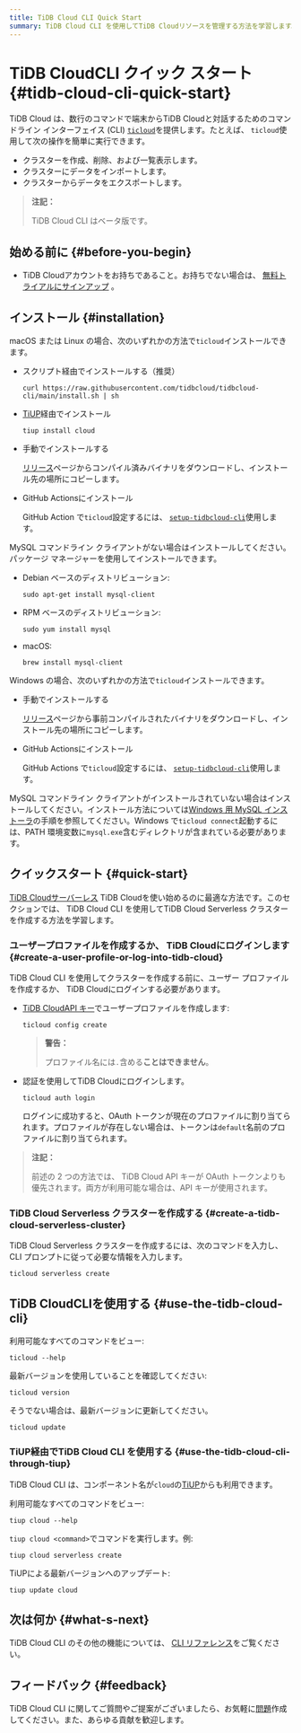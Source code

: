 ```yaml
---
title: TiDB Cloud CLI Quick Start
summary: TiDB Cloud CLI を使用してTiDB Cloudリソースを管理する方法を学習します。
---
```


# TiDB CloudCLI クイック スタート {#tidb-cloud-cli-quick-start}

TiDB Cloud は、数行のコマンドで端末からTiDB Cloudと対話するためのコマンドライン インターフェイス (CLI) [`ticloud`](https://github.com/tidbcloud/tidbcloud-cli)を提供します。たとえば、 `ticloud`使用して次の操作を簡単に実行できます。

-   クラスターを作成、削除、および一覧表示します。
-   クラスターにデータをインポートします。
-   クラスターからデータをエクスポートします。

> **注記：**
>
> TiDB Cloud CLI はベータ版です。

## 始める前に {#before-you-begin}

-   TiDB Cloudアカウントをお持ちであること。お持ちでない場合は、 [無料トライアルにサインアップ](https://tidbcloud.com/free-trial) 。

## インストール {#installation}

<SimpleTab>
<div label="macOS/Linux">

macOS または Linux の場合、次のいずれかの方法で`ticloud`インストールできます。

-   スクリプト経由でインストールする（推奨）

    ```shell
    curl https://raw.githubusercontent.com/tidbcloud/tidbcloud-cli/main/install.sh | sh
    ```

-   [TiUP](https://tiup.io/)経由でインストール

    ```shell
    tiup install cloud
    ```

-   手動でインストールする

    [リリース](https://github.com/tidbcloud/tidbcloud-cli/releases/latest)ページからコンパイル済みバイナリをダウンロードし、インストール先の場所にコピーします。

-   GitHub Actionsにインストール

    GitHub Action で`ticloud`設定するには、 [`setup-tidbcloud-cli`](https://github.com/tidbcloud/setup-tidbcloud-cli)使用します。

MySQL コマンドライン クライアントがない場合はインストールしてください。パッケージ マネージャーを使用してインストールできます。

-   Debian ベースのディストリビューション:

    ```shell
    sudo apt-get install mysql-client
    ```

-   RPM ベースのディストリビューション:

    ```shell
    sudo yum install mysql
    ```

-   macOS:

    ```shell
    brew install mysql-client
    ```

</div>

<div label="Windows">

Windows の場合、次のいずれかの方法で`ticloud`インストールできます。

-   手動でインストールする

    [リリース](https://github.com/tidbcloud/tidbcloud-cli/releases/latest)ページから事前コンパイルされたバイナリをダウンロードし、インストール先の場所にコピーします。

-   GitHub Actionsにインストール

    GitHub Actions で`ticloud`設定するには、 [`setup-tidbcloud-cli`](https://github.com/tidbcloud/setup-tidbcloud-cli)使用します。

MySQL コマンドライン クライアントがインストールされていない場合はインストールしてください。インストール方法については[Windows 用 MySQL インストーラ](https://dev.mysql.com/doc/refman/8.0/en/mysql-installer.html)の手順を参照してください。Windows で`ticloud connect`起動するには、PATH 環境変数に`mysql.exe`含むディレクトリが含まれている必要があります。

</div>
</SimpleTab>

## クイックスタート {#quick-start}

[TiDB Cloudサーバーレス](/tidb-cloud/select-cluster-tier.md#tidb-cloud-serverless) TiDB Cloudを使い始めるのに最適な方法です。このセクションでは、 TiDB Cloud CLI を使用してTiDB Cloud Serverless クラスターを作成する方法を学習します。

### ユーザープロファイルを作成するか、 TiDB Cloudにログインします {#create-a-user-profile-or-log-into-tidb-cloud}

TiDB Cloud CLI を使用してクラスターを作成する前に、ユーザー プロファイルを作成するか、 TiDB Cloudにログインする必要があります。

-   [TiDB CloudAPI キー](https://docs.pingcap.com/tidbcloud/api/v1beta#section/Authentication/API-Key-Management)でユーザープロファイルを作成します:

    ```shell
    ticloud config create
    ```

    > **警告：**
    >
    > プロファイル名には`.`含める**ことはできません**。

-   認証を使用してTiDB Cloudにログインします。

    ```shell
    ticloud auth login
    ```

    ログインに成功すると、OAuth トークンが現在のプロファイルに割り当てられます。プロファイルが存在しない場合は、トークンは`default`名前のプロファイルに割り当てられます。

> **注記：**
>
> 前述の 2 つの方法では、 TiDB Cloud API キーが OAuth トークンよりも優先されます。両方が利用可能な場合は、API キーが使用されます。

### TiDB Cloud Serverless クラスターを作成する {#create-a-tidb-cloud-serverless-cluster}

TiDB Cloud Serverless クラスターを作成するには、次のコマンドを入力し、CLI プロンプトに従って必要な情報を入力します。

```shell
ticloud serverless create
```

## TiDB CloudCLIを使用する {#use-the-tidb-cloud-cli}

利用可能なすべてのコマンドをビュー:

```shell
ticloud --help
```

最新バージョンを使用していることを確認してください:

```shell
ticloud version
```

そうでない場合は、最新バージョンに更新してください。

```shell
ticloud update
```

### TiUP経由でTiDB Cloud CLI を使用する {#use-the-tidb-cloud-cli-through-tiup}

TiDB Cloud CLI は、コンポーネント名が`cloud`の[TiUP](https://tiup.io/)からも利用できます。

利用可能なすべてのコマンドをビュー:

```shell
tiup cloud --help
```

`tiup cloud <command>`でコマンドを実行します。例:

```shell
tiup cloud serverless create
```

TiUPによる最新バージョンへのアップデート:

```shell
tiup update cloud
```

## 次は何か {#what-s-next}

TiDB Cloud CLI のその他の機能については、 [CLI リファレンス](/tidb-cloud/cli-reference.md)をご覧ください。

## フィードバック {#feedback}

TiDB Cloud CLI に関してご質問やご提案がございましたら、お気軽に[問題](https://github.com/tidbcloud/tidbcloud-cli/issues/new/choose)作成してください。また、あらゆる貢献を歓迎します。
